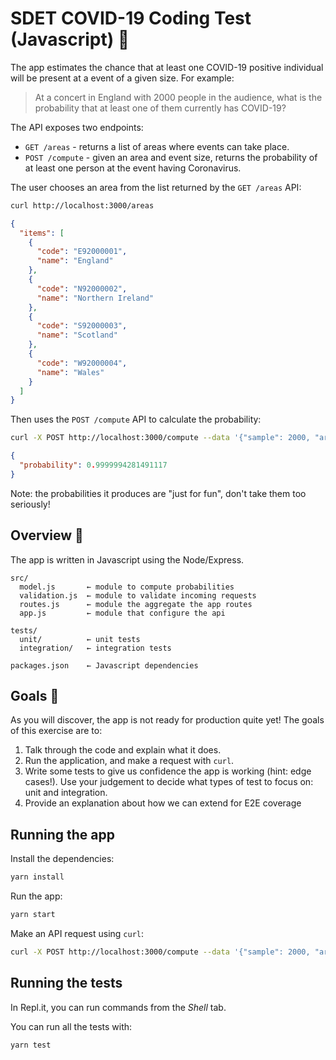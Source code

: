 # SDET COVID-19 Coding Test (Javascript) 🦠

The app estimates the chance that at least one COVID-19 positive
individual will be present at a event of a given size. For example:

> At a concert in England with 2000 people in the audience, what is the
> probability that at least one of them currently has COVID-19?

The API exposes two endpoints:

- `GET /areas` - returns a list of areas where events can take place.
- `POST /compute` - given an area and event size, returns the probability
  of at least one person at the event having Coronavirus.

The user chooses an area from the list returned by the `GET /areas` API:

```bash
curl http://localhost:3000/areas
```

```json
{
  "items": [
    {
      "code": "E92000001",
      "name": "England"
    },
    {
      "code": "N92000002",
      "name": "Northern Ireland"
    },
    {
      "code": "S92000003",
      "name": "Scotland"
    },
    {
      "code": "W92000004",
      "name": "Wales"
    }
  ]
}
```

Then uses the `POST /compute` API to calculate the probability:

```bash
curl -X POST http://localhost:3000/compute --data '{"sample": 2000, "area_code": "E92000001"}'
```

```json
{
  "probability": 0.9999994281491117
}
```

Note: the probabilities it produces are "just for fun", don't take them too seriously!

## Overview 🔭

The app is written in Javascript using the Node/Express.

```
src/
  model.js       ← module to compute probabilities
  validation.js  ← module to validate incoming requests
  routes.js      ← module the aggregate the app routes
  app.js         ← module that configure the api

tests/
  unit/          ← unit tests
  integration/   ← integration tests

packages.json    ← Javascript dependencies
```

## Goals 🎯

As you will discover, the app is not ready for production quite yet! The goals of this exercise are to:

1. Talk through the code and explain what it does.
2. Run the application, and make a request with `curl`.
3. Write some tests to give us confidence the app is working (hint: edge cases!).
   Use your judgement to decide what types of test to focus on: unit and integration.
4. Provide an explanation about how we can extend for E2E coverage

## Running the app

Install the dependencies:

```bash
yarn install
```

Run the app:

```bash
yarn start
```

Make an API request using `curl`:

```bash
curl -X POST http://localhost:3000/compute --data '{"sample": 2000, "area_code": "E92000001"}'
```

## Running the tests

In Repl.it, you can run commands from the _Shell_ tab.

You can run all the tests with:

```bash
yarn test
```

